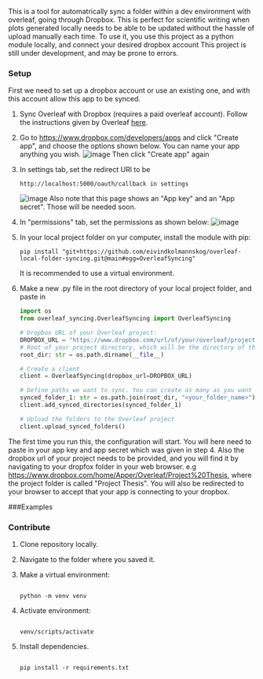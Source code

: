 This is a tool for automatrically sync a folder within a dev environment with overleaf, going through Dropbox. This is perfect for scientific writing when plots generated locally needs to be able to be updated without the hassle of upload manually each time. To use it, you use this project as a python module locally, and connect your desired dropbox account 
This project is still under development, and may be prone to errors.

### Setup
First we need to set up a dropbox account or use an existing one, and with this account allow this app to be synced.
1. Sync Overleaf with Dropbox (requires a paid overleaf account). Follow the instructions given by Overleaf [here](https://www.overleaf.com/learn/how-to/Dropbox_Synchronization).
2. Go to https://www.dropbox.com/developers/apps and click "Create app", and choose the options shown below. You can name your app anything you wish.
   ![image](https://github.com/user-attachments/assets/26a07f75-4417-4f5c-9c90-f10a94424415)
   Then click "Create app" again

4. In settings tab, set the redirect URl to be
   ```
   http://localhost:5000/oauth/callback in settings
   ```
   ![image](https://github.com/user-attachments/assets/76c120ce-92ef-43d6-b3e4-bf62e5b65f57)
   Also note that this page shows an "App key" and an "App secret". Those will be needed soon.
6. In "permissions" tab, set the permissions as shown below:
   ![image](https://github.com/user-attachments/assets/5d5964fb-def3-4b0a-8076-7f3d64235d01)

7. In your local project folder on yur computer, install the module with pip:
   ```
   pip install "git+https://github.com/eivindkolmannskog/overleaf-local-folder-syncing.git@main#egg=OverleafSyncing"
   ```
   It is recommended to use a virtual environment.

8. Make a new .py file in the root directory of your local project folder, and paste in
   ```python
   import os
   from overleaf_syncing.OverleafSyncing import OverleafSyncing

   # Dropbox URL of your Overleaf project:
   DROPBOX_URL = "https://www.dropbox.com/url/of/your/overleaf/project"
   # Root of your project directory, which will be the directory of this file.
   root_dir: str = os.path.dirname(__file__)

   # Create a client
   client = OverleafSyncing(dropbox_url=DROPBOX_URL)

   # Define paths we want to sync. You can create as many as you want
   synced_folder_1: str = os.path.join(root_dir, "<your_folder_name>")
   client.add_synced_directories(synced_folder_1)

   # Upload the folders to the Overleaf project
   client.upload_synced_folders()
   ```
The first time you run this, the configuration will start. You will here need to paste in your app key and app secret which was given in step 4. Also the dropbox url of your project needs to be provided, and you will find it by navigating to your dropfox folder in your web browser. e.g https://www.dropbox.com/home/Apper/Overleaf/Project%20Thesis, where the project folder is called "Project Thesis". You will also be redirected to your browser to accept that your app is connecting to your dropbox.


###Examples

### Contribute
1. Clone repository locally.
2. Navigate to the folder where you saved it.
3. Make a virtual environment:
    ```

    python -m venv venv

    ```

4. Activate environment:
   ```

   venv/scripts/activate

   ```

6. Install dependencies.

   ```
   
   pip install -r requirements.txt
   
   ```
   





